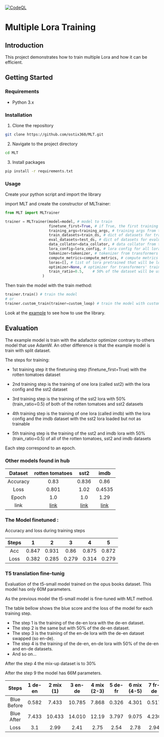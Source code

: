 [![CodeQL](https://github.com/ostix360/MLT/actions/workflows/codeql.yml/badge.svg?event=push)](https://github.com/ostix360/MLT/actions/workflows/codeql.yml)

# Multiple Lora Training

## Introduction

This project demonstrates how to train multiple Lora and how it can be efficient.



## Getting Started

### Requirements

-   Python 3.x


### Installation

1. Clone the repository

```bash
git clone https://github.com/ostix360/MLT.git
```

2. Navigate to the project directory

```bash
cd MLT
```

3. Install packages

```bash
pip install -r requirements.txt
```
       

### Usage

Create your python script and import the library

import MLT and create the constructor of MLTrainer:

```python
from MLT import MLTrainer

trainer = MLTrainer(model=model, # model to train
                    finetune_first=True, # if True, the first training step will finetune the model with the first dataset
                    training_args=training_args, # training args from transformers
                    train_datasets=train_ds, # dict of datasets for training
                    eval_datasets=test_ds, # dict of datasets for evaluation
                    data_collator=data_collator, # data collator from transformers
                    lora_config=lora_config, # lora config for all lora that will be trained
                    tokenizer=tokenizer, # tokenizer from transformers
                    compute_metrics=compute_metrics, # compute metrics for transformers' trainer
                    loras=[], # list of lora pretrained that will be loaded and trained if their names are in the train_datasets
                    optimizer=None, # optimizer for transformers' trainer
                    train_ratio=0.5,    # 50% of the dataset will be used for the multiple lora training part
                 )
```

Then train the model with the train method:

```python
trainer.train() # train the model
# or
trainer.custom_train(trainer=custom_loop) # train the model with custom training loop
```

Look at the [example](https://github.com/ostix360/MLT/blob/master/example.py) to see how to use the library.


## Evaluation 

The example model is train with the adafactor optimizer contrary to others model that use AdamW.
An other difference is that the example model is train with split dataset.

The steps for training:
- 1st training step it the finetuning step (finetune_first=True) with the rotten tomatoes dataset

- 2nd training step is the training of one lora (called sst2) with the lora config and the sst2 dataset

- 3rd training step is the training of the sst2 lora with 50% (train_ratio=0.5) of both of the rotten tomatoes and sst2 datasets

- 4th training step is the training of one lora (called imdb) with the lora config and the imdb dataset with the sst2 lora loaded but not as trainable

- 5th training step is the training of the sst2 and imdb lora with 50% (train_ratio=0.5) of all of the rotten tomatoes, sst2 and imdb datasets

Each step correspond to an epoch.

### Other models found in hub

| Dataset  |                            rotten tomatoes                            |                       sst2                       |                               imdb                               |
|:--------:|:---------------------------------------------------------------------:|:------------------------------------------------:|:----------------------------------------------------------------:|
| Accuracy |                                 0.83                                  |                      0.836                       |                               0.86                               |
|   Loss   |                                 0.801                                 |                       1.02                       |                              0.4535                              |
|  Epoch   |                                  1.0                                  |                       1.0                        |                               1.29                               |
|   link   | [link](https://huggingface.co/flowfree/bert-finetuned-rottentomatoes) | [link](https://huggingface.co/ostix360/MLT-sst2) | [link](https://huggingface.co/fabriceyhc/bert-base-uncased-imdb) |

### The Model finetuned : 

Accuracy and loss during training steps

| Steps |   1   |   2   |   3   |   4   |   5   |
|:-----:|:-----:|:-----:|:-----:|:-----:|:-----:|
|  Acc  | 0.847 | 0.931 | 0.86  | 0.875 | 0.872 |
| Loss  | 0.382 | 0.285 | 0.279 | 0.314 | 0.279 |


### T5 translation fine-tunig

Evaluation of the t5-small model trained on the opus books dataset.
This model has only 60M parameters.

As the previous model the t5-small model is fine-tuned with MLT method.



The table bellow shows the blue score and the loss of the model for each training step.
- The step 1 is the training of the de-en lora with the de-en dataset.
- The step 2 is the same but with 50% of the de-en dataset.
- The step 3 is the training of the en-de lora with the de-en dataset swapped (so en-de).
- The step 4 is the training of the de-en, en-de lora with 50% of the de-en and en-de datasets.
- And so on...

After the step 4 the mix-up dataset is to 30%

After the step 9 the model has 66M parameters.

|    Steps    | 1 de-en | 2 mix (1) | 3 en-de | 4 mix (2-3) | 5 de-fr | 6 mix (4-5) | 7 fr-de | 8 mix (6-7) | 9 en-fr |
|:-----------:|:-------:|:---------:|:-------:|:-----------:|:-------:|:-----------:|:-------:|:-----------:|:-------:|
| Blue Before |  0.582  |   7.433   | 10.785  |    7.868    |  0.326  |    4.301    |  0.517  |    4.259    | 16.307  |
| Blue After  |  7.433  |  10.433   | 14.010  |    12.19    |  3.797  |    9.075    |  4.230  |    7.667    | 18.540  |
|    Loss     |   3.1   |   2.99    |  2.41   |    2.75     |  2.54   |    2.78     |  2.94   |    2.88     |  1.90   |


